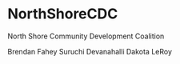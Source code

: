 # NorthShoreCDC
North Shore Community Development Coalition 

Brendan Fahey
Suruchi Devanahalli
Dakota LeRoy
